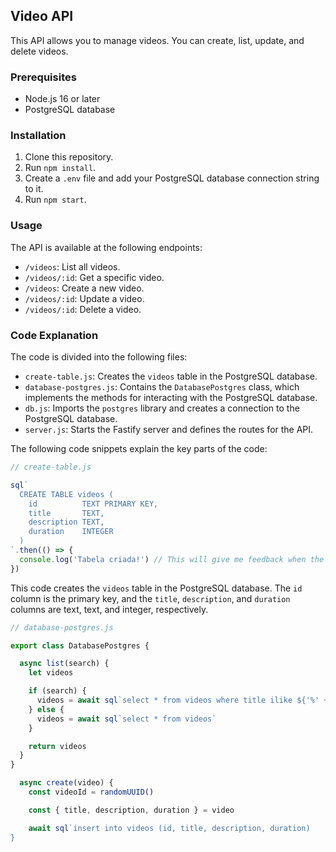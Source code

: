  ## Video API

This API allows you to manage videos. You can create, list, update, and delete videos.

### Prerequisites

- Node.js 16 or later
- PostgreSQL database

### Installation

1. Clone this repository.
2. Run `npm install`.
3. Create a `.env` file and add your PostgreSQL database connection string to it.
4. Run `npm start`.

### Usage

The API is available at the following endpoints:

- `/videos`: List all videos.
- `/videos/:id`: Get a specific video.
- `/videos`: Create a new video.
- `/videos/:id`: Update a video.
- `/videos/:id`: Delete a video.

### Code Explanation

The code is divided into the following files:

- `create-table.js`: Creates the `videos` table in the PostgreSQL database.
- `database-postgres.js`: Contains the `DatabasePostgres` class, which implements the methods for interacting with the PostgreSQL database.
- `db.js`: Imports the `postgres` library and creates a connection to the PostgreSQL database.
- `server.js`: Starts the Fastify server and defines the routes for the API.

The following code snippets explain the key parts of the code:

```js
// create-table.js

sql`
  CREATE TABLE videos (
    id          TEXT PRIMARY KEY,
    title       TEXT,
    description TEXT,
    duration    INTEGER
  )
`.then(() => {
  console.log('Tabela criada!') // This will give me feedback when the table is finished being created.
})
```

This code creates the `videos` table in the PostgreSQL database. The `id` column is the primary key, and the `title`, `description`, and `duration` columns are text, text, and integer, respectively.

```js
// database-postgres.js

export class DatabasePostgres {

  async list(search) {
    let videos

    if (search) {
      videos = await sql`select * from videos where title ilike ${'%' +search + '%'}`
    } else {
      videos = await sql`select * from videos`
    }

    return videos
  }
}

  async create(video) {
    const videoId = randomUUID()

    const { title, description, duration } = video

    await sql`insert into videos (id, title, description, duration)
}
    